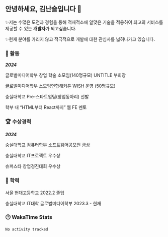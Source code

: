 ## 안녕하세요, 김난슬입니다 🤩

<!--
**seulnan/seulnan** is a ✨ _special_ ✨ repository because its `README.md` (this file) appears on your GitHub profile.

Here are some ideas to get you started:

- 🔭 I’m currently working on ...
- 🌱 I’m currently learning ...
- 👯 I’m looking to collaborate on ...
- 🤔 I’m looking for help with ...
- 💬 Ask me about ...
- 📫 How to reach me: ...
- 😄 Pronouns: ...
- ⚡ Fun fact: ...
-->
✨저는 수많은 도전과 경험을 통해 적재적소에 알맞은 기술을 적용하여 최고의 서비스를 제공할 수 있는 **개발자**가 되고싶습니다. 

✨현재 분야를 가리지 않고 적극적으로 개발에 대한 관심사를 넓혀나가고 있습니다.

### 🌱 활동

***2024*** 

글로벌미디어학부 창업 학술 소모임(140명규모) UNTITLE 부회장

글로벌미디어학부 소모임연합해커톤 WISH 운영 (50명규모)

숭실대학교 Pre-스타트업팀(창업동아리) 선발

학부 내 “HTML부터 React까지” 웹 FE 멘토


### 🏆 수상경력

***2024*** 

숭실대학교 컴퓨터학부 소프트웨어공모전 금상

숭실대학교 IT프로젝트 우수상

슈퍼스타 창업경진대회 우수상


### 💼 학력

서울 현대고등학교 2022.2 졸업

숭실대학교 IT대학 글로벌미디어학부 2023.3 - 현재

### 🕒 WakaTime Stats
<!--START_SECTION:waka-->

```txt
No activity tracked
```

<!--END_SECTION:waka-->
